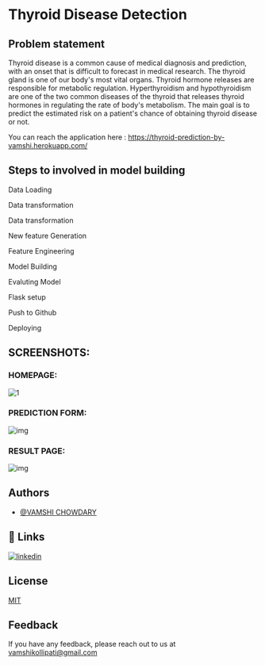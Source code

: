 
# Thyroid Disease Detection
## Problem statement

Thyroid disease is a common cause of medical diagnosis and prediction, with an onset that is difficult to forecast in medical research. The thyroid gland is one of our body's most vital organs. Thyroid hormone releases are responsible for metabolic regulation. Hyperthyroidism and hypothyroidism are one of the two common diseases of the thyroid that releases thyroid hormones in regulating the rate of body's metabolism. The main goal is to predict the estimated risk on a patient's chance of obtaining thyroid disease or not.


You can reach the application here : https://thyroid-prediction-by-vamshi.herokuapp.com/


## Steps to involved in model building

Data Loading

Data transformation

Data transformation

New feature Generation

Feature Engineering

Model Building

Evaluting Model

Flask setup

Push to Github

Deploying


## SCREENSHOTS:

### HOMEPAGE:

![1](https://user-images.githubusercontent.com/89390696/190322114-fa0bbbbe-a637-4879-966c-82f34cbe1650.png)


### PREDICTION FORM:

![img](https://i.imgur.com/TLFjxId.png)

### RESULT PAGE:

![img](https://i.imgur.com/TLFjxId.png)

## Authors

- [@VAMSHI CHOWDARY](https://www.github.com/Kollipati)


## 🔗 Links

[![linkedin](https://img.shields.io/badge/linkedin-0A66C2?style=for-the-badge&logo=linkedin&logoColor=white)](https://www.linkedin.com/vamshikollipati)


## License

[MIT](https://choosealicense.com/licenses/mit/)


## Feedback

If you have any feedback, please reach out to us at vamshikollipati@gmail.com

